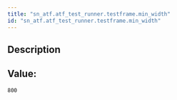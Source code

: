 ```yaml
---
title: "sn_atf.atf_test_runner.testframe.min_width"
id: "sn_atf.atf_test_runner.testframe.min_width"
---
```

## Description



## Value: 
```
800
```